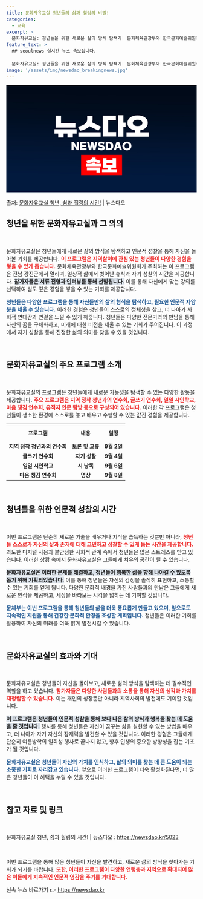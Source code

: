 ```yaml
---
title: 문화자유교실 청년들의 쉼과 힐링의 비밀!
categories:
  - 교육
excerpt: >
  문화자유교실: 청년들을 위한 새로운 삶의 방식 탐색기  문화체육관광부와 한국문화예술위원회는 '문화자유교실' …
feature_text: >
  ## seoulnews 실시간 뉴스 속보입니다.

  문화자유교실: 청년들을 위한 새로운 삶의 방식 탐색기  문화체육관광부와 한국문화예술위원회는 '문화자유교실' …
image: '/assets/img/newsdao_breakingnews.jpg'
---
```


![뉴스다오 속보](/assets/img/newsdao_breakingnews.jpg)

<p>출처: <a href="https://newsdao.kr/5023" rel="dofollow">문화자유교실 청년, 쉼과 힐링의 시간!</a> | 뉴스다오</p>

<h2 data-ke-size="size26">청년을 위한 문화자유교실과 그 의의</h2>

<p data-ke-size="size16">&nbsp;</p>  
문화자유교실은 청년들에게 새로운 삶의 방식을 탐색하고 인문적 성찰을 통해 자신을 돌아볼 기회를 제공합니다. <b><span style="color: #ee2323;">이 프로그램은 지역살이에 관심 있는 청년들이 다양한 경험을 쌓을 수 있게 돕습니다.</span></b> 문화체육관광부와 한국문화예술위원회가 주최하는 이 프로그램은 전남 강진군에서 열리며, 일상적 삶에서 벗어난 휴식과 자기 성찰의 시간을 제공합니다. <b><span style="background-color: #21538527;">참가자들은 서류 전형과 인터뷰를 통해 선발됩니다.</span></b> 이를 통해 자신에게 맞는 강의를 선택하여 심도 깊은 경험을 쌓을 수 있는 기회를 제공합니다.

<b><span style="color: #1a5490;">청년들은 다양한 프로그램을 통해 자신들만의 삶의 형식을 탐색하고, 필요한 인문적 자양분을 채울 수 있습니다.</span></b> 이러한 경험은 청년들이 스스로의 정체성을 찾고, 더 나아가 사회적 연대감과 연결을 느낄 수 있게 해줍니다. 청년들은 다양한 전문가와의 만남을 통해 자신의 꿈을 구체화하고, 미래에 대한 비전을 세울 수 있는 기회가 주어집니다. 이 과정에서 자기 성찰을 통해 진정한 삶의 의미를 찾을 수 있을 것입니다.

<p data-ke-size="size16">&nbsp;</p>  
<h2 data-ke-size="size26">문화자유교실의 주요 프로그램 소개</h2>

<p data-ke-size="size16">&nbsp;</p>  
문화자유교실의 프로그램은 청년들에게 새로운 가능성을 탐색할 수 있는 다양한 활동을 제공합니다. <b><span style="color: #ee2323;">주요 프로그램은 지역 정착 청년과의 연수회, 글쓰기 연수회, 일일 시인학교, 마음 챙김 연수회, 유적지 인문 탐방 등으로 구성되어 있습니다.</span></b> 이러한 각 프로그램은 청년들이 생소한 환경에 스스로를 놓고 배우고 수행할 수 있는 값진 경험을 제공합니다.

<table style="width: 100%; border-collapse: collapse;">
    <tr>
        <th style="text-align: center; height: 40px;"><b>프로그램</b></th>
        <th style="text-align: center; height: 40px;"><b>내용</b></th>
        <th style="text-align: center; height: 40px;"><b>일정</b></th>
    </tr>
    <tr>
        <td style="text-align: center; height: 17px;"><b>지역 정착 청년과의 연수회</b></td>
        <td style="text-align: center; height: 17px;"><b>토론 및 교류</b></td>
        <td style="text-align: center; height: 17px;"><b>9월 2일</b></td>
    </tr>
    <tr>
        <td style="text-align: center; height: 17px;"><b>글쓰기 연수회</b></td>
        <td style="text-align: center; height: 17px;"><b>자기 성찰</b></td>
        <td style="text-align: center; height: 17px;"><b>9월 4일</b></td>
    </tr>
    <tr>
        <td style="text-align: center; height: 17px;"><b>일일 시인학교</b></td>
        <td style="text-align: center; height: 17px;"><b>시 낭독</b></td>
        <td style="text-align: center; height: 17px;"><b>9월 6일</b></td>
    </tr>
    <tr>
        <td style="text-align: center; height: 17px;"><b>마음 챙김 연수회</b></td>
        <td style="text-align: center; height: 17px;"><b>명상</b></td>
        <td style="text-align: center; height: 17px;"><b>9월 8일</b></td>
    </tr>
</table>

<p data-ke-size="size16">&nbsp;</p>  
<h2 data-ke-size="size26">청년들을 위한 인문적 성찰의 시간</h2>

<p data-ke-size="size16">&nbsp;</p>  
이번 프로그램은 단순히 새로운 기술을 배우거나 지식을 습득하는 것뿐만 아니라, <b><span style="color: #ee2323;">청년들 스스로가 자신의 삶과 존재에 대해 고민하고 성찰할 수 있게 돕는 시간을 제공합니다.</span></b> 과도한 디지털 사용과 불안정한 사회적 관계 속에서 청년들은 많은 스트레스를 받고 있습니다. 이러한 상황 속에서 문화자유교실은 그들에게 치유의 공간이 될 수 있습니다.

<b><span style="background-color: #21538527;">문화자유교실은 이러한 문제를 해결하고, 청년들이 행복한 삶을 향해 나아갈 수 있도록 돕기 위해 기획되었습니다.</span></b> 이를 통해 청년들은 자신의 감정을 솔직히 표현하고, 소통할 수 있는 기회를 얻게 됩니다. 다양한 문화적 배경을 가진 사람들과의 만남은 그들에게 새로운 인식을 제공하고, 세상을 바라보는 시각을 넓히는 데 기여할 것입니다.

<b><span style="color: #1a5490;">문체부는 이번 프로그램을 통해 청년들의 삶을 더욱 풍요롭게 만들고 있으며, 앞으로도 지속적인 지원을 통해 건강한 문화적 환경을 조성할 계획입니다.</span></b> 청년들은 이러한 기회를 활용하여 자신의 미래를 더욱 밝게 발전시킬 수 있습니다.

<p data-ke-size="size16">&nbsp;</p>  
<h2 data-ke-size="size26">문화자유교실의 효과와 기대</h2>

<p data-ke-size="size16">&nbsp;</p>  
문화자유교실은 청년들이 자신을 돌아보고, 새로운 삶의 방식을 탐색하는 데 필수적인 역할을 하고 있습니다. <b><span style="color: #ee2323;">참가자들은 다양한 사람들과의 소통을 통해 자신의 생각과 가치를 재정립할 수 있습니다.</span></b> 이는 개인의 성장뿐만 아니라 지역사회의 발전에도 기여할 것입니다.

<b><span style="background-color: #21538527;">이 프로그램은 청년들이 인문적 성찰을 통해 보다 나은 삶의 방식과 행복을 찾는 데 도움을 줄 것입니다.</span></b> 행사를 통해 청년들은 자신이 꿈꾸는 삶을 실현할 수 있는 방법을 배우고, 더 나아가 자기 자신의 잠재력을 발견할 수 있을 것입니다. 이러한 경험은 그들에게 단순히 여름방학의 일회성 행사로 끝나지 않고, 향후 인생의 중요한 방향성을 잡는 기초가 될 것입니다.

<b><span style="color: #1a5490;">문화자유교실은 청년들이 자신의 가치를 인식하고, 삶의 의미를 찾는 데 큰 도움이 되는 소중한 기회로 자리잡고 있습니다.</span></b> 앞으로 이러한 프로그램이 더욱 활성화된다면, 더 많은 청년들이 이 혜택을 누릴 수 있을 것입니다. 

<p data-ke-size="size16">&nbsp;</p>  
<h2 data-ke-size="size26">참고 자료 및 링크</h2>

<p data-ke-size="size16">&nbsp;</p>  
문화자유교실 청년, 쉼과 힐링의 시간! | 뉴스다오  : <a href="https://newsdao.kr/5023">https://newsdao.kr/5023</a> 

<p data-ke-size="size16">&nbsp;</p>  
이번 프로그램을 통해 많은 청년들이 자신을 발견하고, 새로운 삶의 방식을 찾아가는 기회가 되기를 바랍니다. <b><span style="color: #ee2323;">또한, 이러한 프로그램이 다양한 연령층과 지역으로 확대되어 많은 이들에게 지속적인 인문적 영감을 주기를 기대합니다.</span></b> 

신속 뉴스 바로가기 👉 <a href="https://newsdao.kr" rel="dofollow">https://newsdao.kr</a>


